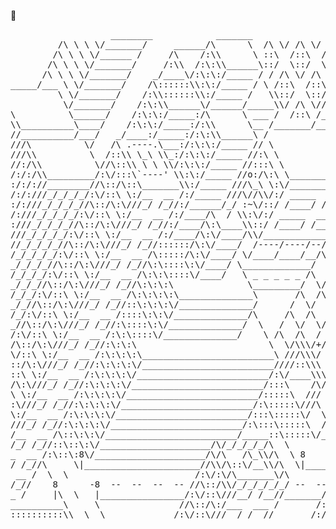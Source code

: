 👋 

<!-- <pre>
             ██      ██          ██  ██              ██   ██                            
            ░██     ░██         ░██ ░██             ░██  ░██                            
            ░██     ░██  █████  ░██ ░██  ██████    ██████░██       █████  ██████  █████ 
            ░██████████ ██░░░██ ░██ ░██ ██░░░░██  ░░░██░ ░██████  ██░░░██░░██░░█ ██░░░██
            ░██░░░░░░██░███████ ░██ ░██░██   ░██    ░██  ░██░░░██░███████ ░██ ░ ░███████
            ░██     ░██░██░░░░  ░██ ░██░██   ░██    ░██  ░██  ░██░██░░░░  ░██   ░██░░░░ 
            ░██     ░██░░██████ ███ ███░░██████     ░░██ ░██  ░██░░██████░███   ░░██████
            ░░      ░░  ░░░░░░ ░░░ ░░░  ░░░░░░       ░░  ░░   ░░  ░░░░░░ ░░░     ░░░░░░ 
</pre>   -->

<!--
```diff
+   ██      ██          ██  ██              ██   ██                              +
+   ██     ░██         ░██ ░██             ░██  ░██                              +
+  ░██     ░██  █████  ░██ ░██  ██████    ██████░██       █████  ██████  █████   +
+  ░██████████ ██░░░██ ░██ ░██ ██░░░░██  ░░░██░ ░██████  ██░░░██░░██░░█ ██░░░██  +
+  ░██░░░░░░██░███████ ░██ ░██░██   ░██    ░██  ░██░░░██░███████ ░██ ░ ░███████  +
+  ░██     ░██░██░░░░  ░██ ░██░██   ░██    ░██  ░██  ░██░██░░░░  ░██   ░██░░░░   +
+  ░██     ░██░░██████ ███ ███░░██████     ░░██ ░██  ░██░░██████░███   ░░██████  +
+  ░░      ░░  ░░░░░░ ░░░ ░░░  ░░░░░░       ░░  ░░   ░░  ░░░░░░ ░░░     ░░░░░░   +
```
-->

<pre>
                   ________            _______
         /\ \ \ \/_______/     ______/\      \  /\ \/ /\ \/ /\  \_____________
        /\ \ \ \/______ /     /\    /:\\      \ ::\  /::\  /::\ /____  ____ __
       /\ \ \ \/_______/     /:\\  /:\:\\______\::/  \::/  \::///   / /   //
      /\ \ \ \/_______/    _/____\/:\:\:/_____ / / /\ \/ /\ \///___/ /___//___
_____/___ \ \/_______/    /\::::::\\:\:/_____ / \ /::\  /::\ /____  ____  ____
         \ \/_______/    /:\\::::::\\:/_____ /   \\::/  \::///   / /   / /   /
          \/_______/    /:\:\\______\/______/_____\\/ /\ \///___/ /___/ /_____
\          \______/    /:\:\:/_____:/\      \ ___ /  /::\ /____  ____  _/\::::
\\__________\____/    /:\:\:/_____:/:\\      \__ /_______/____/_/___/_ /  \:::
//__________/___/   _/____:/_____:/:\:\\______\ /                     /\  /\::
///\          \/   /\ .----.\___:/:\:\:/_____ // \                   /  \/  \:
///\\          \  /::\\ \_\ \\_:/:\:\:/_____ //:\ \                 /\  /\  /\
//:/\\          \//\::\\ \ \ \\/:\:\:/_____ //:::\ \               /  \/  \/+/
/:/:/\\_________/:\/:::\`----' \\:\:/_____ //o:/\:\ \_____________/\  /\  / /
:/:/://________//\::/\::\_______\\:/_____ ///\_\ \:\/____________/  \/  \/+/\
/:/:///_/_/_/_/:\/::\ \:/__  __ /:/_____ ///\//\\/:/ _____  ____/\  /\  / /  \
:/:///_/_/_/_//\::/\:\///_/ /_//:/______/_/ :~\/::/ /____/ /___/  \/  \/+/\  /
/:///_/_/_/_/:\/::\ \:/__  __ /:/____/\  / \\:\/:/ _____  ____/\  /\  / /  \/
:///_/_/_/_//\::/\:\///_/ /_//:/____/\:\____\\::/ /____/ /___/  \/  \/+/\  /\
///_/_/_/_/:\/::\ \:/__  __ /:/____/\:\/____/\\/____________/\  /\  / /  \/  \
//_/_/_/_//\::/\:\///_/ /_//::::::/\:\/____/  /----/----/--/  \/  \/+/\  /\  /
/_/_/_/_/:\/::\ \:/__  __ /\:::::/\:\/____/ \/____/____/__/\  /\  / /  \/  \/_
_/_/_/_//\::/\:\///_/ /_//\:\::::\:\/____/ \_____________/  \/  \/+/\  /\  /
/_/_/_/:\/::\ \:/__  __ /\:\:\::::\/____/   \ _ _ _ _ _ /\  /\  / /  \/  \/___
_/_/_//\::/\:\///_/ /_//\:\:\:\              \_________/  \/  \/+/\  /\  /   /
/_/_/:\/::\ \:/__  __ /\:\:\:\:\______________\       /\  /\  / /  \/  \/___/_
_/_//\::/\:\///_/ /_//::\:\:\:\/______________/      /  \/  \/+/\  /\  /   /
/_/:\/::\ \:/__  __ /::::\:\:\/______________/\     /\  /\  / /  \/  \/___/___
_//\::/\:\///_/ /_//:\::::\:\/______________/  \   /  \/  \/+/\  /\  /   /   /
/:\/::\ \:/__  __ /:\:\::::\/______________/    \ /\  /\  / /  \/  \/___/___/
/\::/\:\///_/ /_//:\:\:\                         \  \/\\\/+/\  /\  /   /   /+/
\/::\ \:/__  __ /:\:\:\:\_________________________\ ///\\\/  \/  \/___/___/ /_
::/\:\///_/ /_//:\:\:\:\/_________________________////::\\\  /\  /   /   /+/
::\ \:/__  __ /:\:\:\:\/_________________________/:\/____\\\/  \/___/___/ /___
/\:\///_/ /_//:\:\:\:\/_________________________/:::\    /\/\  /   /   /+/   /
\ \:/__  __ /:\:\:\:\/_________________________/:::::\  ///  \/___/___/ /___/_
:\///_/ /_//:\:\:\:\/_________________________/:\:::::\///\  /   /  __________
\:/__  __ /:\:\:\:\/_________________________/:::\:::::\/  \/___/__/\
///_/ /_//:\:\:\:\/_________________________/:\:::\:::::\  /   /  /::\
/__  __ /\::\:\:\/_________________________/_____::\:::::\/___/__/:/\:\
/_/ /_//::\::\:\/_____________________/\/_/_/_/_/\  \           /::\ \:\
_  __ /:\::\:8\/_____________________/\/\   /\_\\/\  \ 8       /:/\:\ \:\
/ /_//\     \|______________________//\\/\::\/__\\/\  \|______/::\ \:\ \:\
 __ /  \  \                        /:\/:\/\_______\/\        /:/\:\ \:\/::\
/_//    8      -8  --  --  --  -- //\::/\\/_/_/_/_/_/ --  --/::\ \:\ \::/\:\
_ /     |\  \   |________________/:\/::\///__/ /__//_______/:/\:\ \:\/::\ \:\
__________\     \               //\::/\:/___  ___ /       /::\ \:\ \::/\:\ \:\
::::::::::\\  \  \             /:\/::\///__/ /__//       /:/\:\ \:\/::\ \:\ \:
</pre>

<!-- ![Sibi's GitHub stats](https://github-readme-stats.vercel.app/api?username=SibiAkkash&count_private=true&show_icons=true&theme=radical&hide_border=true) -->
<!-- <img align="center" src="https://github-readme-stats.vercel.app/api?username=SibiAkkash&show_icons=true" alt="SibiAkkash"/> -->
<!--
**SibiAkkash/SibiAkkash** is a ✨ _special_ ✨ repository because its `README.md` (this file) appears on your GitHub profile.

[![GitHub Streak](https://github-readme-streak-stats.herokuapp.com/?user=SibiAkkash&theme=radical&hide_border=true)](https://git.io/streak-stats)


Here are some ideas to get you started:

- 🔭 I’m currently working on ...
- 🌱 I’m currently learning ...
- 👯 I’m looking to collaborate on ...
- 🤔 I’m looking for help with ...
- 💬 Ask me about ...
- 📫 How to reach me: ...
- 😄 Pronouns: ...
- ⚡ Fun fact: ...
-->
